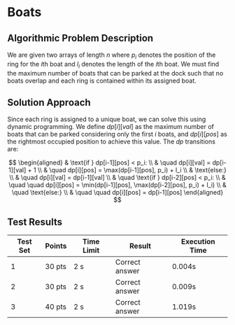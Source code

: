 # Boats

## Algorithmic Problem Description

We are given two arrays of length $n$ where $p_i$ denotes the position of the ring for the $i$th boat and $l_i$ denotes the length of the $i$th boat. We must find the maximum number of boats that can be parked at the dock such that no boats overlap and each ring is contained within its assigned boat.

## Solution Approach

Since each ring is assigned to a unique boat, we can solve this using dynamic programming. We define $dp[i][val]$ as the maximum number of boats that can be parked considering only the first $i$ boats, and $dp[i][pos]$ as the rightmost occupied position to achieve this value. The $dp$ transitions are:

$$
\begin{aligned}
& \text{if } dp[i-1][pos] < p_i: \\
& \quad dp[i][val] = dp[i-1][val] + 1 \\
& \quad dp[i][pos] = \max(dp[i-1][pos], p_i) + l_i \\
& \text{else:} \\
& \quad dp[i][val] = dp[i-1][val] \\
& \quad \text{if } dp[i-2][pos] < p_i: \\
& \quad \quad dp[i][pos] = \min(dp[i-1][pos], \max(dp[i-2][pos], p_i) + l_i) \\
& \quad \text{else:} \\
& \quad \quad dp[i][pos] = dp[i-1][pos]
\end{aligned}
$$









## Test Results

| Test Set | Points | Time Limit | Result | Execution Time |
|----------|--------|------------|--------|----------------|
| 1        | 30 pts | 2 s        | Correct answer | 0.004s |
| 2        | 30 pts | 2 s        | Correct answer | 0.009s |
| 3        | 40 pts | 2 s        | Correct answer | 1.019s |
